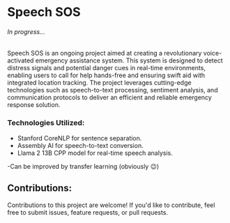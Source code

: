 
# Speech SOS
###### In progress...
Speech SOS is an ongoing project aimed at creating a revolutionary voice-activated emergency assistance system. This system is designed to detect distress signals and potential danger cues in real-time environments, enabling users to call for help hands-free and ensuring swift aid with integrated location tracking. The project leverages cutting-edge technologies such as speech-to-text processing, sentiment analysis, and communication protocols to deliver an efficient and reliable emergency response solution.

### Technologies Utilized:
- Stanford CoreNLP for sentence separation.
- Assembly AI for speech-to-text conversion.
- Llama 2 13B CPP model for real-time speech analysis.

-Can be improved by transfer learning (obviously 😉)

## Contributions:
Contributions to this project are welcome! If you'd like to contribute, feel free to submit issues, feature requests, or pull requests.
